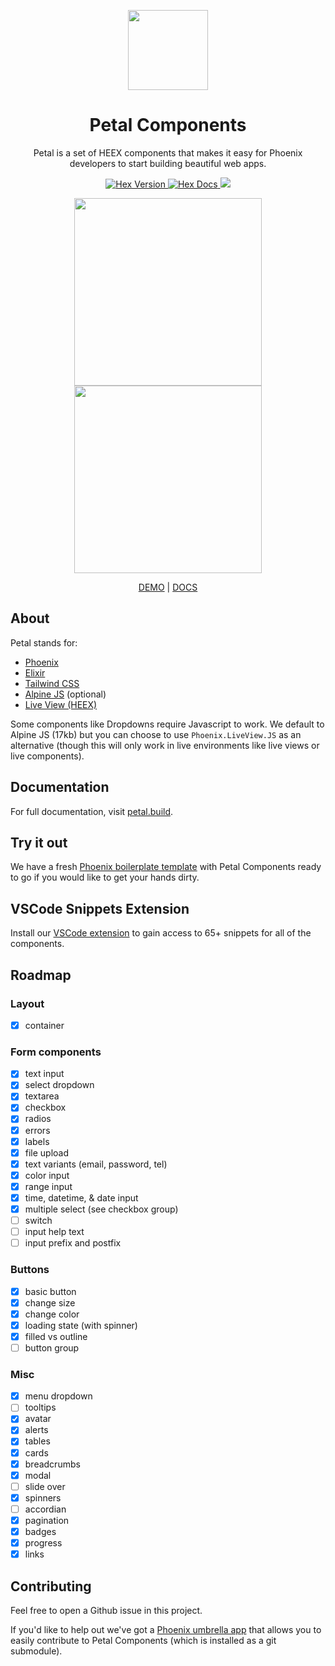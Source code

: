 <p align="center">
  <img src="https://res.cloudinary.com/wickedsites/image/upload/v1635752721/petal/logo_rh2ras.png" height="128">
  
  <h1 align="center">Petal Components</h1>
  
  <p align="center">
    Petal is a set of HEEX components that makes it easy for Phoenix developers to start building beautiful web apps.
  </p>
</p>

<p align="center">
  <a href="https://hex.pm/packages/petal_components">
    <img alt="Hex Version" src="https://img.shields.io/hexpm/v/oban.svg">
  </a>
  <a href="https://hexdocs.pm/petal_components">
    <img alt="Hex Docs" src="http://img.shields.io/badge/hex.pm-docs-green.svg?style=flat">
  </a>
  <a href="https://opensource.org/licenses/MIT" alt="MIT">
    <img src="https://img.shields.io/badge/license-MIT-green" />
  </a>
</p>

<p align="center">
  <a href="https://petal-components-demo.fly.dev">
    <img src="https://res.cloudinary.com/wickedsites/image/upload/c_scale,h_621/v1646543077/petal/demo_nmw8eh.png" height="300" />
  </a>
  <a href="https://petal-components-demo.fly.dev">
    <img src="https://res.cloudinary.com/wickedsites/image/upload/c_scale,h_621/v1646543453/petal/demo-light_sijqjy.png" height="300" />
  </a>
</p>

<p align="center">
  <a href="https://petal-components-demo.fly.dev">DEMO</a> | <a href="https://petal.build/components">DOCS</a>
</p>

## About

Petal stands for:

* [Phoenix](https://www.phoenixframework.org/)
* [Elixir](https://elixir-lang.org/)
* [Tailwind CSS](https://tailwindcss.com/)
* [Alpine JS](https://alpinejs.dev/) (optional)
* [Live View (HEEX)](https://hexdocs.pm/phoenix_live_view/Phoenix.LiveView.html)

Some components like Dropdowns require Javascript to work. We default to Alpine JS (17kb) but you can choose to use `Phoenix.LiveView.JS` as an alternative (though this will only work in live environments like live views or live components).

## Documentation

For full documentation, visit [petal.build](https://petal.build/components).

## Try it out

We have a fresh [Phoenix boilerplate template](https://github.com/petalframework/petal_boilerplate) with Petal Components ready to go if you would like to get your hands dirty. 

## VSCode Snippets Extension

Install our [VSCode extension](https://marketplace.visualstudio.com/items?itemName=petalframework.vscode-petal-components-snippets&ssr=false#overview) to gain access to 65+ snippets for all of the components. 

## Roadmap

### Layout
- [x] container

### Form components
- [x] text input
- [x] select dropdown
- [x] textarea
- [x] checkbox
- [x] radios
- [x] errors
- [x] labels
- [x] file upload
- [x] text variants (email, password, tel)
- [x] color input
- [x] range input
- [x] time, datetime, & date input
- [x] multiple select (see checkbox group)
- [ ] switch
- [ ] input help text
- [ ] input prefix and postfix

### Buttons
- [x] basic button
- [x] change size
- [x] change color
- [x] loading state (with spinner)
- [x] filled vs outline
- [ ] button group

### Misc
- [x] menu dropdown
- [ ] tooltips
- [x] avatar
- [x] alerts
- [x] tables
- [x] cards
- [x] breadcrumbs
- [x] modal
- [ ] slide over
- [x] spinners
- [ ] accordian
- [x] pagination
- [x] badges
- [x] progress
- [x] links

## Contributing

Feel free to open a Github issue in this project.

If you'd like to help out we've got a [Phoenix umbrella app](https://github.com/petalframework/petal_development) that allows you to easily contribute to Petal Components (which is installed as a git submodule).
